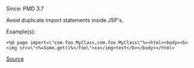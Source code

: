 Since: PMD 3.7

Avoid duplicate import statements inside JSP's.

Example(s):
```
<%@ page import=\"com.foo.MyClass,com.foo.MyClass\"%><html><body><b><img src=\"<%=Some.get()%>/foo\">xx</img>text</b></body></html>
```

[Source](https://pmd.github.io/pmd-5.6.1/pmd-jsp/rules/jsp/basic.html#DuplicateJspImports)
